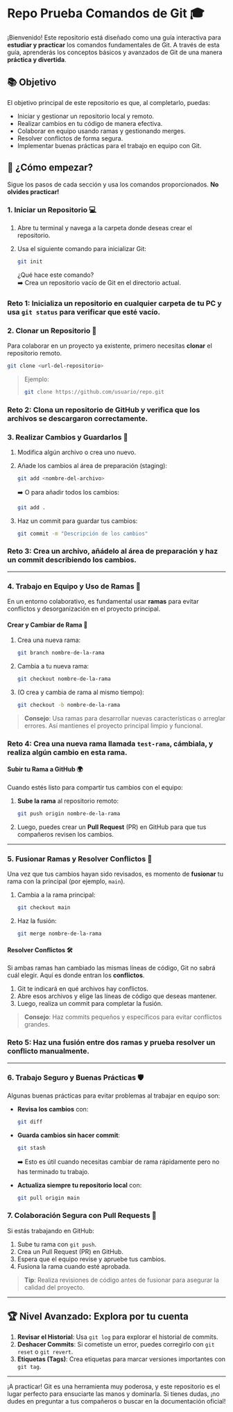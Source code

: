 
# Repo Prueba Comandos de Git 🎓

¡Bienvenido! Este repositorio está diseñado como una guía interactiva para **estudiar y practicar** los comandos fundamentales de Git. A través de esta guía, aprenderás los conceptos básicos y avanzados de Git de una manera **práctica y divertida**.

## 📚 Objetivo

El objetivo principal de este repositorio es que, al completarlo, puedas:

- Iniciar y gestionar un repositorio local y remoto.
- Realizar cambios en tu código de manera efectiva.
- Colaborar en equipo usando ramas y gestionando merges.
- Resolver conflictos de forma segura.
- Implementar buenas prácticas para el trabajo en equipo con Git.

## 🚀 ¿Cómo empezar?

Sigue los pasos de cada sección y usa los comandos proporcionados. **No olvides practicar!**

### 1. Iniciar un Repositorio 💻

1. Abre tu terminal y navega a la carpeta donde deseas crear el repositorio.
2. Usa el siguiente comando para inicializar Git:
   ```bash
   git init
   ```

   ¿Qué hace este comando?  
   ➡️ Crea un repositorio vacío de Git en el directorio actual.

### Reto 1: Inicializa un repositorio en cualquier carpeta de tu PC y usa `git status` para verificar que esté vacío.

### 2. Clonar un Repositorio 🧩

Para colaborar en un proyecto ya existente, primero necesitas **clonar** el repositorio remoto.

```bash
git clone <url-del-repositorio>
```

> Ejemplo:  
> ```bash
> git clone https://github.com/usuario/repo.git
> ```

### Reto 2: Clona un repositorio de GitHub y verifica que los archivos se descargaron correctamente.

### 3. Realizar Cambios y Guardarlos 📝

1. Modifica algún archivo o crea uno nuevo.
2. Añade los cambios al área de preparación (staging):
   ```bash
   git add <nombre-del-archivo>
   ```
   ➡️ O para añadir todos los cambios:
   ```bash
   git add .
   ```

3. Haz un commit para guardar tus cambios:
   ```bash
   git commit -m "Descripción de los cambios"
   ```

### Reto 3: Crea un archivo, añádelo al área de preparación y haz un commit describiendo los cambios.

---

### 4. Trabajo en Equipo y Uso de Ramas 🌲

En un entorno colaborativo, es fundamental usar **ramas** para evitar conflictos y desorganización en el proyecto principal.

#### Crear y Cambiar de Rama 🌿

1. Crea una nueva rama:
   ```bash
   git branch nombre-de-la-rama
   ```

2. Cambia a tu nueva rama:
   ```bash
   git checkout nombre-de-la-rama
   ```

3. (O crea y cambia de rama al mismo tiempo):
   ```bash
   git checkout -b nombre-de-la-rama
   ```

> **Consejo**: Usa ramas para desarrollar nuevas características o arreglar errores. Así mantienes el proyecto principal limpio y funcional.

### Reto 4: Crea una nueva rama llamada `test-rama`, cámbiala, y realiza algún cambio en esta rama.

#### Subir tu Rama a GitHub 🌍

Cuando estés listo para compartir tus cambios con el equipo:

1. **Sube la rama** al repositorio remoto:
   ```bash
   git push origin nombre-de-la-rama
   ```

2. Luego, puedes crear un **Pull Request** (PR) en GitHub para que tus compañeros revisen los cambios.

---

### 5. Fusionar Ramas y Resolver Conflictos 🔀

Una vez que tus cambios hayan sido revisados, es momento de **fusionar** tu rama con la principal (por ejemplo, `main`).

1. Cambia a la rama principal:
   ```bash
   git checkout main
   ```

2. Haz la fusión:
   ```bash
   git merge nombre-de-la-rama
   ```

#### Resolver Conflictos 🛠️

Si ambas ramas han cambiado las mismas líneas de código, Git no sabrá cuál elegir. Aquí es donde entran los **conflictos**.

1. Git te indicará en qué archivos hay conflictos.
2. Abre esos archivos y elige las líneas de código que deseas mantener.
3. Luego, realiza un commit para completar la fusión.

> **Consejo**: Haz commits pequeños y específicos para evitar conflictos grandes.

### Reto 5: Haz una fusión entre dos ramas y prueba resolver un conflicto manualmente.

---

### 6. Trabajo Seguro y Buenas Prácticas 🛡️

Algunas buenas prácticas para evitar problemas al trabajar en equipo son:

- **Revisa los cambios** con:
  ```bash
  git diff
  ```

- **Guarda cambios sin hacer commit**:
  ```bash
  git stash
  ```
  ➡️ Esto es útil cuando necesitas cambiar de rama rápidamente pero no has terminado tu trabajo.

- **Actualiza siempre tu repositorio local** con:
  ```bash
  git pull origin main
  ```

### 7. Colaboración Segura con Pull Requests 🔐

Si estás trabajando en GitHub:

1. Sube tu rama con `git push`.
2. Crea un Pull Request (PR) en GitHub.
3. Espera que el equipo revise y apruebe tus cambios.
4. Fusiona la rama cuando esté aprobada.

> **Tip**: Realiza revisiones de código antes de fusionar para asegurar la calidad del proyecto.

---

## 🏆 Nivel Avanzado: Explora por tu cuenta

1. **Revisar el Historial**: Usa `git log` para explorar el historial de commits.
2. **Deshacer Commits**: Si cometiste un error, puedes corregirlo con `git reset` o `git revert`.
3. **Etiquetas (Tags)**: Crea etiquetas para marcar versiones importantes con `git tag`.

---


¡A practicar! Git es una herramienta muy poderosa, y este repositorio es el lugar perfecto para ensuciarte las manos y dominarla. Si tienes dudas, ¡no dudes en preguntar a tus compañeros o buscar en la documentación oficial!

